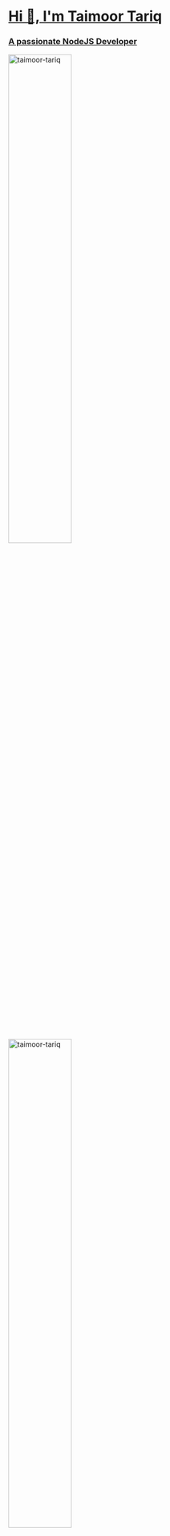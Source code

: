 <a href="#">
  <h1>Hi 👋, I'm Taimoor Tariq</h1>
  <h3>A passionate NodeJS Developer</h3>

<!--   <p align="left">
    <img alt="Taimoor-Tariq" src="https://komarev.com/ghpvc/?username=Taimoor-Tariq&label=Profile%20views&color=018e7e&style=flat-square" />
    <img alt="GitHub followers" src="https://img.shields.io/github/followers/taimoor-tariq?style=flat-square">
    <img alt="Twitter Follow" src="https://img.shields.io/twitter/follow/_TaimoorTariq?style=flat-square">
    <img alt="Discord" src="https://img.shields.io/discord/790724326722633758?label=discord&style=flat-square">
  </p> -->

  <p><img src="https://metrics.lecoq.io/Taimoor-Tariq" alt="taimoor-tariq" width="50%" /></p>
<!--   <p><img src="https://github-readme-stats.vercel.app/api?username=taimoor-tariq&show_icons=true&theme=dark&locale=en&count_private=true" alt="taimoor-tariq" /></p> -->
  <p><img src="https://github-readme-streak-stats.herokuapp.com/?user=taimoor-tariq&theme=dark" alt="taimoor-tariq" width="50%" /></p>
<!--   <p><img src="https://github-readme-stats.vercel.app/api/top-langs?username=taimoor-tariq&show_icons=true&theme=dark&locale=en&layout=compact" alt="taimoor-tariq" /></p> -->

</a>

